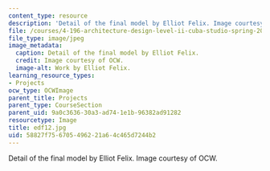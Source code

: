 ```yaml
---
content_type: resource
description: 'Detail of the final model by Elliot Felix. Image courtesy of OCW. '
file: /courses/4-196-architecture-design-level-ii-cuba-studio-spring-2004/58827f756705496221a64c465d7244b2_edf12.jpg
file_type: image/jpeg
image_metadata:
  caption: Detail of the final model by Elliot Felix.
  credit: Image courtesy of OCW.
  image-alt: Work by Elliot Felix.
learning_resource_types:
- Projects
ocw_type: OCWImage
parent_title: Projects
parent_type: CourseSection
parent_uid: 9a0c3636-30a3-ad74-1e1b-96382ad91282
resourcetype: Image
title: edf12.jpg
uid: 58827f75-6705-4962-21a6-4c465d7244b2
---
```

Detail of the final model by Elliot Felix. Image courtesy of OCW. 


